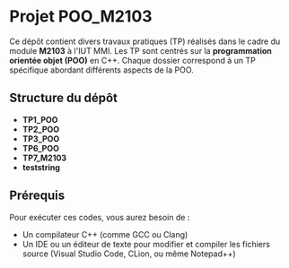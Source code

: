 # Projet POO_M2103

Ce dépôt contient divers travaux pratiques (TP) réalisés dans le cadre du module **M2103** à l'IUT MMI. Les TP sont centrés sur la **programmation orientée objet (POO)** en C++. Chaque dossier correspond à un TP spécifique abordant différents aspects de la POO.

## Structure du dépôt

- **TP1_POO**
- **TP2_POO**
- **TP3_POO**
- **TP6_POO**
- **TP7_M2103**
- **teststring**

## Prérequis

Pour exécuter ces codes, vous aurez besoin de :

- Un compilateur C++ (comme GCC ou Clang)
- Un IDE ou un éditeur de texte pour modifier et compiler les fichiers source (Visual Studio Code, CLion, ou même Notepad++)
